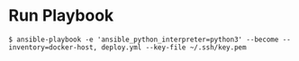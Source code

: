 # Run Playbook

```
$ ansible-playbook -e 'ansible_python_interpreter=python3' --become --inventory=docker-host, deploy.yml --key-file ~/.ssh/key.pem
```
